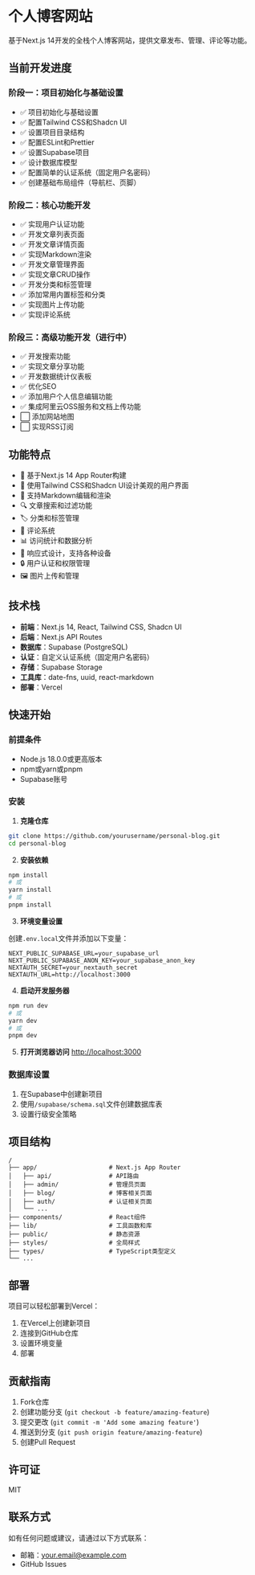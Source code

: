 # 个人博客网站

基于Next.js 14开发的全栈个人博客网站，提供文章发布、管理、评论等功能。

## 当前开发进度

### 阶段一：项目初始化与基础设置

- ✅ 项目初始化与基础设置
- ✅ 配置Tailwind CSS和Shadcn UI
- ✅ 设置项目目录结构
- ✅ 配置ESLint和Prettier
- ✅ 设置Supabase项目
- ✅ 设计数据库模型
- ✅ 配置简单的认证系统（固定用户名密码）
- ✅ 创建基础布局组件（导航栏、页脚）

### 阶段二：核心功能开发

- ✅ 实现用户认证功能
- ✅ 开发文章列表页面
- ✅ 开发文章详情页面
- ✅ 实现Markdown渲染
- ✅ 开发文章管理界面
- ✅ 实现文章CRUD操作
- ✅ 开发分类和标签管理
- ✅ 添加常用内置标签和分类
- ✅ 实现图片上传功能
- ✅ 实现评论系统

### 阶段三：高级功能开发（进行中）

- ✅ 开发搜索功能
- ✅ 实现文章分享功能
- ✅ 开发数据统计仪表板
- ✅ 优化SEO
- ✅ 添加用户个人信息编辑功能
- ✅ 集成阿里云OSS服务和文档上传功能
- ⬜ 添加网站地图
- ⬜ 实现RSS订阅

## 功能特点

- 🚀 基于Next.js 14 App Router构建
- 💅 使用Tailwind CSS和Shadcn UI设计美观的用户界面
- 📝 支持Markdown编辑和渲染
- 🔍 文章搜索和过滤功能
- 🏷️ 分类和标签管理
- 💬 评论系统
- 📊 访问统计和数据分析
- 📱 响应式设计，支持各种设备
- 🔒 用户认证和权限管理
- 🖼️ 图片上传和管理

## 技术栈

- **前端**：Next.js 14, React, Tailwind CSS, Shadcn UI
- **后端**：Next.js API Routes
- **数据库**：Supabase (PostgreSQL)
- **认证**：自定义认证系统（固定用户名密码）
- **存储**：Supabase Storage
- **工具库**：date-fns, uuid, react-markdown
- **部署**：Vercel

## 快速开始

### 前提条件

- Node.js 18.0.0或更高版本
- npm或yarn或pnpm
- Supabase账号

### 安装

1. **克隆仓库**

```bash
git clone https://github.com/yourusername/personal-blog.git
cd personal-blog
```

2. **安装依赖**

```bash
npm install
# 或
yarn install
# 或
pnpm install
```

3. **环境变量设置**

创建`.env.local`文件并添加以下变量：

```env
NEXT_PUBLIC_SUPABASE_URL=your_supabase_url
NEXT_PUBLIC_SUPABASE_ANON_KEY=your_supabase_anon_key
NEXTAUTH_SECRET=your_nextauth_secret
NEXTAUTH_URL=http://localhost:3000
```

4. **启动开发服务器**

```bash
npm run dev
# 或
yarn dev
# 或
pnpm dev
```

5. **打开浏览器访问** [http://localhost:3000](http://localhost:3000)

### 数据库设置

1. 在Supabase中创建新项目
2. 使用`/supabase/schema.sql`文件创建数据库表
3. 设置行级安全策略

## 项目结构

```plaintext
/
├── app/                    # Next.js App Router
│   ├── api/                # API路由
│   ├── admin/              # 管理员页面
│   ├── blog/               # 博客相关页面
│   ├── auth/               # 认证相关页面
│   └── ...
├── components/             # React组件
├── lib/                    # 工具函数和库
├── public/                 # 静态资源
├── styles/                 # 全局样式
├── types/                  # TypeScript类型定义
└── ...
```

## 部署

项目可以轻松部署到Vercel：

1. 在Vercel上创建新项目
2. 连接到GitHub仓库
3. 设置环境变量
4. 部署

## 贡献指南

1. Fork仓库
2. 创建功能分支 (`git checkout -b feature/amazing-feature`)
3. 提交更改 (`git commit -m 'Add some amazing feature'`)
4. 推送到分支 (`git push origin feature/amazing-feature`)
5. 创建Pull Request

## 许可证

MIT

## 联系方式

如有任何问题或建议，请通过以下方式联系：

- 邮箱：[your.email@example.com](mailto:your.email@example.com)
- GitHub Issues
